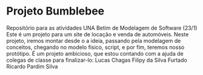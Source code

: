 # Projeto Bumblebee
Repositório para as atividades UNA Betim de Modelagem de Software (23/1)
Este é um projeto para um site de locação e venda de automóveis.
Neste projeto, iremos montar desde o a ideia, passando pela modelagem de conceitos, chegando no modelo fisico, script, e por fim, teremos nosso protótipo.
É um projeto ambicioso, que estou contando com a ajuda de colegas de classe para finalizar-lo:
    Lucas Chagas
    Filipy da Silva Furtado
    Ricardo Pardim Silva

